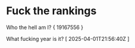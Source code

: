 # Fuck the rankings

Who the hell am I?
{ 19167556 }

What fucking year is it?
[ 2025-04-01T21:56:40Z ]
